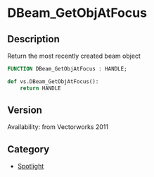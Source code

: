 # DBeam_GetObjAtFocus

## Description
Return the most recently created beam object

```pascal
FUNCTION DBeam_GetObjAtFocus : HANDLE;
```

```python
def vs.DBeam_GetObjAtFocus():
    return HANDLE
```

## Version
Availability: from Vectorworks 2011

## Category
* [Spotlight](../Categories/Spotlight.md)
